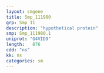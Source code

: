 ```yaml
---
layout: smgene
title: Smp_111980
grp: Smp_11
description: "hypothetical protein"
smp: Smp_111980.1
uniprot: "G4VID9"
length:   876
cdd: "ns"
kk: ns
categories: sm
---
```


